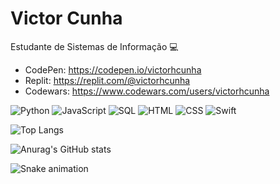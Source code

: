 # Victor Cunha

Estudante de Sistemas de Informação :computer:

- CodePen: https://codepen.io/victorhcunha
- Replit: https://replit.com/@victorhcunha
- Codewars: https://www.codewars.com/users/victorhcunha

![Python](https://img.shields.io/badge/-Python-000?&logo=Python)
![JavaScript](https://img.shields.io/badge/-JavaScript-000?&logo=JavaScript)
![SQL](https://img.shields.io/badge/-SQL-000?&logo=MySQL)
![HTML](https://img.shields.io/badge/-HTML-000?&logo=HTML)
![CSS](https://img.shields.io/badge/-CSS-000?&logo=CSS)
![Swift](https://img.shields.io/badge/-Swift-000?&logo=Swift)

![Top Langs](https://github-readme-stats.vercel.app/api/top-langs/?username=victorhcunha&theme=dark&layout=compact)

![Anurag's GitHub stats](https://github-readme-stats.vercel.app/api?username=victorhcunha&theme=dark&count_private=true)

 ![Snake animation](https://github.com/victorhcunha/victorhcunha/blob/output/github-contribution-grid-snake.svg)
